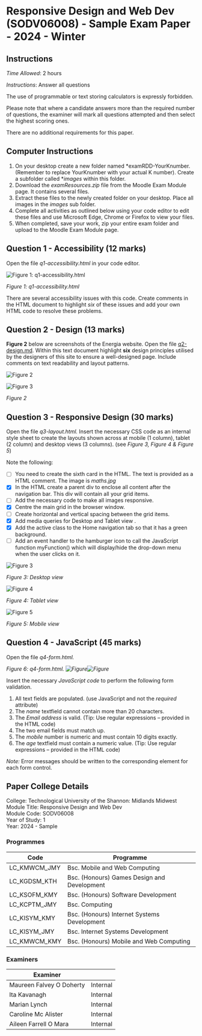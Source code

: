 ﻿# Responsive Design and Web Dev (SODV06008) - Sample Exam Paper - 2024 - Winter

## Instructions

*Time Allowed*: 2 hours

*Instructions*:  Answer all questions

The use of programmable or text storing calculators is expressly forbidden.

Please note that where a candidate answers more than the required number of questions, the examiner will mark all questions attempted and then select the highest scoring ones.

There are no additional requirements for this paper.

## Computer Instructions

1. On your desktop create a new folder named *examRDD-YourKnumber. (Remember to replace YourKnumber with your actual K number). Create a subfolder called **images* within this folder.
2. Download the *examResources.zip* file from the Moodle Exam Module page.  It contains several files.
3. Extract these files to the newly created folder on your desktop. Place all images in the *images* sub folder.
4. Complete all activities as outlined below using your code editor to edit these files and use Microsoft Edge, Chrome or Firefox to view your files.
5. When completed, save your work, zip your entire exam folder and upload to the Moodle Exam Module page.

## Question 1 - Accessibility (12 marks)

Open the file *q1-accessibility.html* in your code editor.  

![Figure 1: q1-accessibility.html](Aspose.Words.a73794fd-3142-4caa-8e94-72fe8c6bc557.005.jpeg)

*Figure 1: q1-accessibility.html*  

There are several accessibility issues with this code. Create comments in the HTML document to highlight *six* of these issues and add your own HTML code to resolve these problems.

## Question 2 - Design (13 marks)

**Figure 2** below are screenshots of the Energia website. Open the file [q2-design.md](../sample-autumn-paper-files/q2-design.md).  Within this text document highlight **six** design principles utilised by the designers of this site to ensure a well-designed page. Include comments on text readability and layout patterns.

![Figure 2](figure-2-energia.jpeg)

![Figure 3](figure-3-energia.jpeg)

*Figure 2*  

## Question 3 - Responsive Design (30 marks)

Open the file *q3-layout.html.* Insert the necessary CSS code as an internal style sheet to create the layouts shown across at mobile (1 column), tablet (2 column) and desktop views (3 columns). (see *Figure 3, Figure 4 & Figure 5*)

Note the following:

- [ ] You need to create the sixth card in the HTML. The text is provided as a HTML comment. The image is *maths.jpg*
- [x] In the HTML create a parent div to enclose all content after the navigation bar. This div will contain all your grid items.
- [ ] Add the necessary code to make all images responsive.
- [x] Centre the main grid in the browser window.
- [ ] Create horizontal and vertical spacing between the grid items.
- [x] Add media queries for Desktop and Tablet view .
- [x] Add the active class to the Home navigation tab so that it has a green background.
- [ ] Add an event handler to the hamburger icon to call the JavaScript function myFunction() which will display/hide the drop-down menu when the user clicks on it.

![Figure 3](Aspose.Words.a73794fd-3142-4caa-8e94-72fe8c6bc557.008.jpeg)

*Figure 3: Desktop view*  

![Figure 4](Aspose.Words.a73794fd-3142-4caa-8e94-72fe8c6bc557.009.jpeg)

*Figure 4: Tablet view*  

![Figure 5](Aspose.Words.a73794fd-3142-4caa-8e94-72fe8c6bc557.010.jpeg)

*Figure 5: Mobile view*  

## Question 4 - JavaScript (45 marks)

Open the file *q4-form.html.*  

*Figure 6: q4-form.html. ![Figure ](Aspose.Words.a73794fd-3142-4caa-8e94-72fe8c6bc557.011.png)![Figure](Aspose.Words.a73794fd-3142-4caa-8e94-72fe8c6bc557.012.jpeg)*

Insert the necessary *JavaScript code* to perform the following form validation.

1. All text fields are populated. (use JavaScript and not the *required* attribute)
2. The *name* textfield cannot contain more than 20 characters.
3. The *Email address* is valid. (Tip: Use regular expressions – provided in the HTML code)
4. The two email fields must match up.
5. The *mobile* number is numeric and must contain 10 digits exactly.
6. The *age* textfield must contain a numeric value. (Tip: Use regular expressions – provided in the HTML code)

*Note:* Error messages should be written to the corresponding <span> element for each form control.

## Paper College Details

College: Technological University of the Shannon: Midlands Midwest  
Module Title: Responsive Design and Web Dev  
Module Code: SODV06008  
Year of Study: 1  
Year: 2024 - Sample  

### Programmes

| Code         | Programme                                   |
|--------------|---------------------------------------------|
| LC_KMWCM_JMY | Bsc. Mobile and Web Computing               |
| LC_KGDSM_KTH | Bsc. (Honours) Games Design and Development |
| LC_KSOFM_KMY | Bsc. (Honours) Software Development         |
| LC_KCPTM_JMY | Bsc. Computing                              |
| LC_KISYM_KMY | Bsc. (Honours) Internet Systems Development |
| LC_KISYM_JMY | Bsc. Internet Systems Development           |
| LC_KMWCM_KMY | Bsc. (Honours) Mobile and Web Computing     |

### Examiners

| Examiner                 |          |
|--------------------------|----------|
| Maureen Falvey O Doherty | Internal |
| Ita Kavanagh             | Internal |
| Marian Lynch             | Internal |
| Caroline Mc Alister      | Internal |
| Aileen Farrell O Mara    | Internal |
